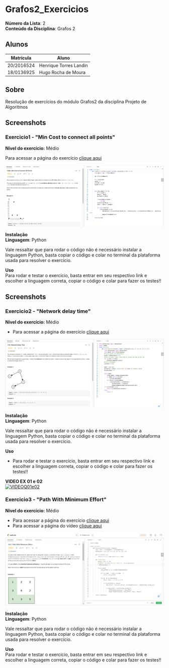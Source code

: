 

# Grafos2_Exercicios

**Número da Lista**: 2<br>
**Conteúdo da Disciplina**: Grafos 2<br>

## Alunos
|Matrícula | Aluno |
| -- | -- |
| 20/2016524  |  Henrique Torres Landin |
| 18/0136925  |  Hugo Rocha de Moura |

## Sobre 
Resolução de exercícios do módulo Grafos2 da disciplina Projeto de Algoritmos 

## Screenshots
### Exercicio1 - "Min Cost to connect all points"
**Nível do exercício:** Médio

Para acessar a página do exercício [clique aqui](https://leetcode.com/problems/min-cost-to-connect-all-points/submissions/947469647/)

![image](https://github.com/projeto-de-algoritmos/Grafos2_Dupla14/blob/master/MinCostToConnectAllPoints/images/print1.png)

**Instalação**<br>
**Linguagem**: Python<br>

Vale ressaltar que para rodar o código não é necessário instalar a linguagem Python, basta copiar o código e colar no terminal da plataforma usada para resolver o exercício.

**Uso**<br>
Para rodar e testar o exercício, basta entrar em seu respectivo link e escolher a linguagem correta, copiar o código e colar para fazer os testes!!

## Screenshots
### Exercicio2 - "Network delay time"
**Nível do exercício:** Médio

- Para acessar a página do exercício [clique aqui](https://leetcode.com/problems/network-delay-time/submissions/949096440/)

![image](https://github.com/projeto-de-algoritmos/Grafos2_Dupla14/blob/master/Ex_NetworkDelayTime/images/print1.png)

**Instalação**<br>
**Linguagem**: Python<br>

Vale ressaltar que para rodar o código não é necessário instalar a linguagem Python, basta copiar o código e colar no terminal da plataforma usada para resolver o exercício.

**Uso**<br>
- Para rodar e testar o exercício, basta entrar em seu respectivo link e escolher a linguagem correta, copiar o código e colar para fazer os testes!!

**VIDEO EX 01 e 02**<br>
[![VIDEOQ01e02](https://img.freepik.com/vetores-gratis/icone-do-player-do-youtube-com-design-plano_23-2147839964.jpg?w=200)](https://youtu.be/YuLHAEta8AI)

### Exercicio3 - "Path With Minimum Effort"
**Nível do exercício:** Médio

- Para acessar a página do exercício [clique aqui](https://leetcode.com/problems/path-with-minimum-effort/)
- Para acessar a página do vídeo [clique aqui](https://github.com/projeto-de-algoritmos/Grafos2_Dupla14/blob/master/videos/explicacao_exercicio3.mp4)

![image](https://github.com/projeto-de-algoritmos/Grafos2_Dupla14/blob/master/PathWithMinimumEffort/images/print3.jpeg)

**Instalação**<br>
**Linguagem**: Python<br>

Vale ressaltar que para rodar o código não é necessário instalar a linguagem Python, basta copiar o código e colar no terminal da plataforma usada para resolver o exercício.

**Uso**<br>
Para rodar e testar o exercício, basta entrar em seu respectivo link e escolher a linguagem correta, copiar o código e colar para fazer os testes!!



